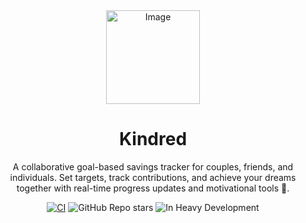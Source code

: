 <div align="center">

<img width="150" height="150" alt="Image" src="https://github.com/user-attachments/assets/8a458e33-f3f3-45c5-a9c1-b569d067bd6b" />

# Kindred

A collaborative goal-based savings tracker for couples, friends, and individuals. Set targets, track contributions, and achieve your dreams together with real-time progress updates and motivational tools 🌟.

[![CI](https://img.shields.io/github/actions/workflow/status/decimozs/kindred/ci.yml?style=for-the-badge&logo=github)](https://github.com/decimozs/kindred/actions/workflows/ci.yml)
![GitHub Repo stars](https://img.shields.io/github/stars/decimozs/kindred?style=for-the-badge)
![In Heavy Development](https://img.shields.io/badge/status-heavy%20development-orange?style=for-the-badge&logo=github)

</div>
